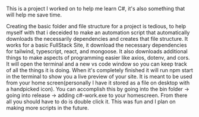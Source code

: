 This is a project I worked on to help me learn C#, it's also something that will help me save time.

Creating the basic folder and file structure for a project is tedious, to help myself with that i deceided to make an automation script that automatically downloads the necessarily dependencies and creates that file structure. It works for a basic FullStack Site, it download the necessary dependencies for tailwind, typescript, react, and mongoose. It also downloads additional things to make aspects of programming easier like axios, dotenv, and cors. It will open the terminal and a new vs code window so you can keep track of all the things it is doing. When it's completely finished it will run npm start in the terminal to show you a live preview of your site. It is meant to be used from your home screen(personally I have it stored as a file on desktop with a handpicked icon). You can accomplish this by going into the bin folder -> going into release -> adding c#-work.exe to your homescreen. From there all you should have to do is double click it. This was fun and I plan on making more scripts in the future.
